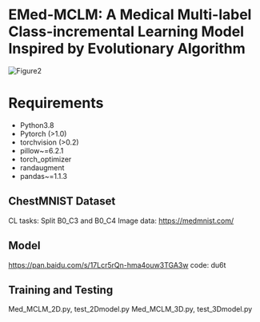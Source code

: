 # EMed-MCLM: A Medical Multi-label Class-incremental Learning Model Inspired by Evolutionary Algorithm
![Figure2](https://github.com/user-attachments/assets/8d02e5f4-6460-4f8f-861e-1fb3bb717351)


# Requirements
- Python3.8
- Pytorch (>1.0)
- torchvision (>0.2)
- pillow~=6.2.1
- torch_optimizer
- randaugment
- pandas~=1.1.3

## ChestMNIST Dataset
CL tasks: Split B0_C3 and B0_C4
Image data: https://medmnist.com/

## Model
https://pan.baidu.com/s/17Lcr5rQn-hma4ouw3TGA3w 
code: du6t

## Training and Testing
Med_MCLM_2D.py, test_2Dmodel.py
Med_MCLM_3D.py, test_3Dmodel.py
